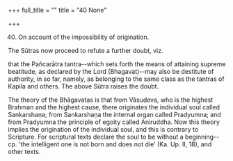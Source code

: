 +++
full_title = ""
title = "40 None"

+++


40. On account of the impossibility of origination.

The Sūtras now proceed to refute a further doubt, viz.

that the Pañcarātra tantra--which sets forth the means of attaining supreme beatitude, as declared by the Lord (Bhagavat)--may also be destitute of authority, in so far, namely, as belonging to the same class as the tantras of Kapila and others. The above Sūtra raises the doubt.

The theory of the Bhāgavatas is that from Vāsudeva, who is the highest Brahman and the highest cause, there originates the individual soul called Sankarshaṇa; from Sankarshaṇa the internal organ called Pradyumna; and from Pradyumna the principle of egoity called Aniruddha. Now this theory implies the origination of the individual soul, and this is contrary to Scripture. For scriptural texts declare the soul to be without a beginning--cp. 'the intelligent one is not born and does not die' (Ka. Up. II, 18), and other texts.

